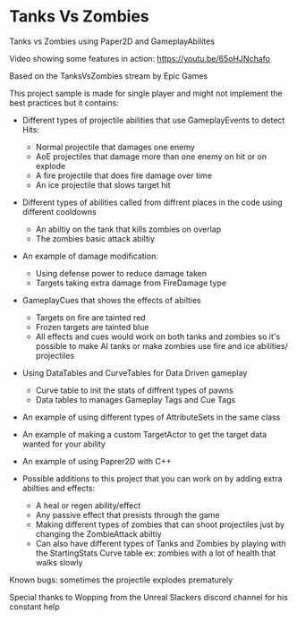# Tanks Vs Zombies
Tanks vs Zombies using Paper2D and GameplayAbilites

Video showing some features in action: https://youtu.be/65oHJNchafo

Based on the TanksVsZombies stream by Epic Games

This project sample is made for single player and might not implement the best practices but it contains:

- Different types of projectile abilities that use GameplayEvents to detect Hits:
  * Normal projectile that damages one enemy
  * AoE projectiles that damage more than one enemy on hit or on explode
  * A fire projectile that does fire damage over time
  * An ice projectile that slows target hit
  
- Different types of abilities called from diffrent places in the code using different cooldowns
  * An abiltiy on the tank that kills zombies on overlap
  * The zombies basic attack abiltiy
  
- An example of damage modification:
  * Using defense power to reduce damage taken
  * Targets taking extra damage from FireDamage type
  
- GameplayCues that shows the effects of abilties
  * Targets on fire are tainted red
  * Frozen targets are tainted blue
  * All effects and cues would work on both tanks and zombies so it's possible to make AI tanks or make zombies use fire and ice abilities/ projectiles
  
- Using DataTables and CurveTables for Data Driven gameplay
  * Curve table to init the stats of diffrent types of pawns
  * Data tables to manages Gameplay Tags and Cue Tags
  
- An example of using different types of AttributeSets in the same class

- An example of making a custom TargetActor to get the target data wanted for your ability

- An example of using Paprer2D with C++

- Possible additions to this project that you can work on by adding extra abilties and effects:
  * A heal or regen ability/effect
  * Any passive effect that presists through the game
  * Making different types of zombies that can shoot projectiles just by changing the ZombieAttack abiltiy
  * Can also have different types of Tanks and Zombies by playing with the StartingStats Curve table ex: zombies with a lot of health that walks slowly

Known bugs: sometimes the projectile explodes prematurely

Special thanks to Wopping from the Unreal Slackers discord channel for his constant help
